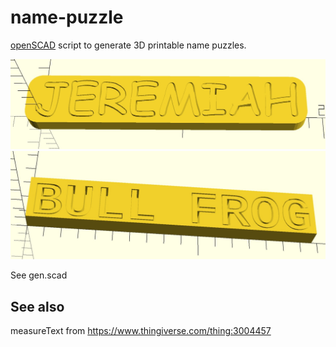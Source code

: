 # name-puzzle

[openSCAD](https://www.openscad.org/) script to generate 3D printable name puzzles.

![Example render in comic sans](demo1.jpeg)
![Example render in liberation](demo2.jpeg)

See gen.scad

## See also

measureText from https://www.thingiverse.com/thing:3004457
